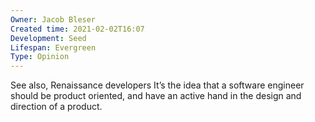 ```yaml
---
Owner: Jacob Bleser
Created time: 2021-02-02T16:07
Development: Seed
Lifespan: Evergreen
Type: Opinion
---
```

See also, Renaissance developers
It’s the idea that a software engineer should be product oriented, and have an active hand in the design and direction of a product.